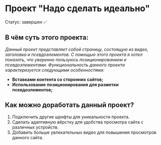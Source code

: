 # Проект "Надо сделать идеально"
Статус: завершен ✅

## В чём суть этого проекта:
*Данный проект представляет собой страницу, состоящую из видео, заголовка и псевдоэлементов. С помощью этого проекта я хотел показать, что уверенно пользуюсь позиционированием и псевдоэлементами. Функциональность данного проекта характеризуется следующими особенностями:*
* **Вставками контента со сторонних сайтов;**
* **Использование позиционирования для разметки псевдоэлементов;**

## Как можно доработать данный проект?
1. Подключить другие шрифты для уникальности проекта.
2. Сделать адаптивную вёрстку для удобства просмотра сайта с различных устройств.
3. Добавить больше увлекательных видео для повышения просмотров данного сайта.
